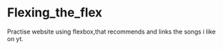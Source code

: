 # Flexing_the_flex
Practise website using flexbox,that recommends and links the songs i like on yt.
